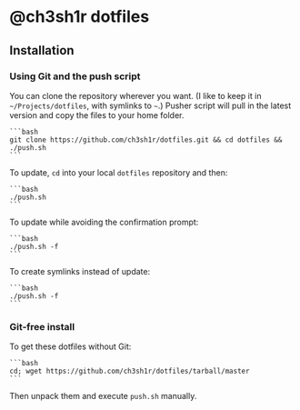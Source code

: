 # @ch3sh1r dotfiles

## Installation

### Using Git and the push script

You can clone the repository wherever you want. (I like to keep it in `~/Projects/dotfiles`, with symlinks to `~`.) Pusher script will pull in the latest version and copy the files to your home folder.

    ```bash
    git clone https://github.com/ch3sh1r/dotfiles.git && cd dotfiles && ./push.sh
    ```

To update, `cd` into your local `dotfiles` repository and then:

    ```bash
    ./push.sh
    ```

To update while avoiding the confirmation prompt:

    ```bash
    ./push.sh -f
    ```

To create symlinks instead of update:

    ```bash
    ./push.sh -f
    ```

### Git-free install

To get these dotfiles without Git:

    ```bash
    cd; wget https://github.com/ch3sh1r/dotfiles/tarball/master
    ```

Then unpack them and execute `push.sh` manually.

